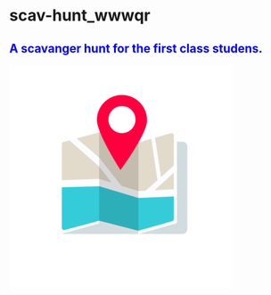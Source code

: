 # scav-hunt_wwwqr
<h2 style="color: blue;">A scavanger hunt for the first class studens.</h2>
<img src="assets/img/1234.png">
